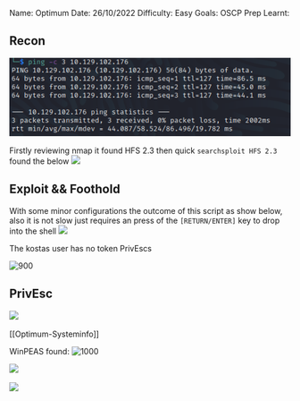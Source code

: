 
Name: Optimum
Date:  26/10/2022
Difficulty:  Easy
Goals:  OSCP Prep
Learnt:

## Recon

![ping](Screenshots/ping.png)

Firstly reviewing nmap it found HFS 2.3 then quick `searchsploit HFS 2.3` found the below
![](nmaptosearchsploit.png)

## Exploit && Foothold

With some minor configurations the outcome of this script as show below, also it is not slow just requires an press of the  `[RETURN/ENTER]` key to drop into the shell
![](foothold.png)

The kostas user has no token PrivEscs

![900](kostas.png)
      
## PrivEsc

![](tasklistsvcs.png)

[[Optimum-Systeminfo]]

WinPEAS found:
![1000](itsrightthere.png)

![](icaclshfsexe.png)

![](addkostas.png)